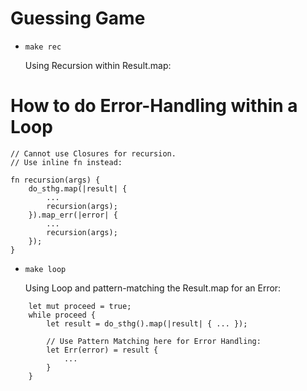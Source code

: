 # Guessing Game

- ```make rec``` 
  
    Using Recursion within Result.map:

# How to do Error-Handling within a Loop

```
// Cannot use Closures for recursion.
// Use inline fn instead:

fn recursion(args) {
    do_sthg.map(|result| {
        ...
        recursion(args);
    }).map_err(|error| {
        ...
        recursion(args);
    });
}
```


- ```make loop``` 
  
    Using Loop and pattern-matching the Result.map for an Error:
  
```
    let mut proceed = true;
    while proceed {
        let result = do_sthg().map(|result| { ... });
        
        // Use Pattern Matching here for Error Handling:
        let Err(error) = result {
            ...
        }
    }
```